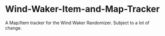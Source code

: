 # Wind-Waker-Item-and-Map-Tracker
A Map/Item tracker for the Wind Waker Randomizer. Subject to a lot of change.
